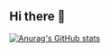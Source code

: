 ## Hi there 👋
[![Anurag's GitHub stats](https://github-readme-stats.vercel.app/api?username=AmilcarArmmand)](https://github.com/anuraghazra/github-readme-stats)
<!--
**AmilcarArmmand/AmilcarArmmand** is a ✨ _special_ ✨ repository because its `README.md` (this file) appears on your GitHub profile.

Here are some ideas to get you started:

- 🔭 I’m currently working on ...
- 🌱 I’m currently learning ...
- 👯 I’m looking to collaborate on ...
- 🤔 I’m looking for help with ...
- 💬 Ask me about ...
- 📫 How to reach me: ...
- 😄 Pronouns: ...
- ⚡ Fun fact: ...
-->
